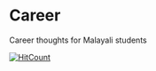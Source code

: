 # Career
Career thoughts for Malayali students

[![HitCount](http://hits.dwyl.com/adithyanagain/Career.svg)](http://hits.dwyl.com/adithyanagain/Career)

